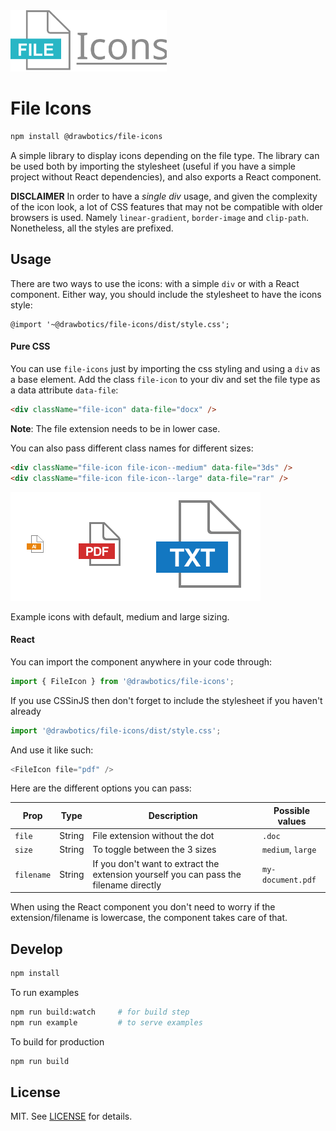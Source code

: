 <img src="docs/logo.svg" width="250">

# File Icons
```bash
npm install @drawbotics/file-icons
```
A simple library to display icons depending on the file type. The library can be used both by importing the stylesheet (useful if you have a simple project without React dependencies), and also exports a React component.

**DISCLAIMER**
In order to have a _single div_ usage, and given the complexity of the icon look, a lot of CSS features that may not be compatible with older browsers is used. Namely `linear-gradient`, `border-image` and `clip-path`. Nonetheless, all the styles are prefixed.

## Usage
There are two ways to use the icons: with a simple `div` or with a React component. Either way, you should include the stylesheet to have the icons style:
```
@import '~@drawbotics/file-icons/dist/style.css';
```

#### Pure CSS
You can use `file-icons` just by importing the css styling and using a `div` as a base element. Add the class `file-icon` to your div and set the file type as a data attribute `data-file`:
```html
<div className="file-icon" data-file="docx" />
```
**Note**: The file extension needs to be in lower case.

You can also pass different class names for different sizes:
```html
<div className="file-icon file-icon--medium" data-file="3ds" />
<div className="file-icon file-icon--large" data-file="rar" />
```

<img src="docs/preview.png" width="400">

Example icons with default, medium and large sizing.

#### React
You can import the component anywhere in your code through:
```js
import { FileIcon } from '@drawbotics/file-icons';
```
If you use CSSinJS then don't forget to include the stylesheet if you haven't already
```js
import '@drawbotics/file-icons/dist/style.css';
```

And use it like such:
```js
<FileIcon file="pdf" />
```

Here are the different options you can pass:

Prop | Type | Description | Possible values
--- | --- | --- | ---
`file` | String | File extension without the dot | `.doc`
`size` | String | To toggle between the 3 sizes | `medium`, `large`
`filename` | String | If you don't want to extract the extension yourself you can pass the filename directly | `my-document.pdf`

When using the React component you don't need to worry if the extension/filename is lowercase, the component takes care of that.

## Develop
```bash
npm install
```
To run examples
```bash
npm run build:watch     # for build step
npm run example         # to serve examples
```

To build for production
```bash
npm run build
```


## License
MIT. See [LICENSE](LICENSE) for details.
